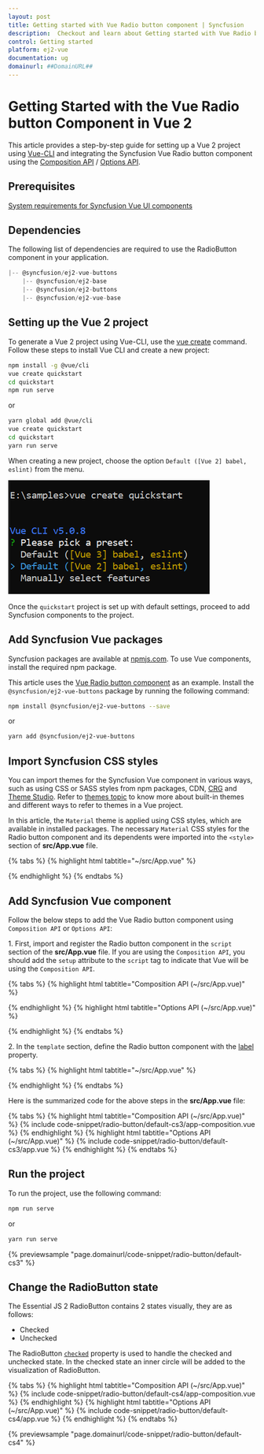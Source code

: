 ```yaml
---
layout: post
title: Getting started with Vue Radio button component | Syncfusion
description:  Checkout and learn about Getting started with Vue Radio button component of Syncfusion Essential JS 2 and more details.
control: Getting started 
platform: ej2-vue
documentation: ug
domainurl: ##DomainURL##
---
```


# Getting Started with the Vue Radio button Component in Vue 2

This article provides a step-by-step guide for setting up a Vue 2 project using [Vue-CLI](https://cli.vuejs.org/) and integrating the Syncfusion Vue Radio button component using the [Composition API](https://vuejs.org/guide/introduction.html#composition-api) / [Options API](https://vuejs.org/guide/introduction.html#options-api).

## Prerequisites

[System requirements for Syncfusion Vue UI components](https://ej2.syncfusion.com/vue/documentation/system-requirements)

## Dependencies

The following list of dependencies are required to use the RadioButton component in your application.

```js
|-- @syncfusion/ej2-vue-buttons
    |-- @syncfusion/ej2-base
    |-- @syncfusion/ej2-buttons
    |-- @syncfusion/ej2-vue-base
```

## Setting up the Vue 2 project

To generate a Vue 2 project using Vue-CLI, use the [vue create](https://cli.vuejs.org/#getting-started) command. Follow these steps to install Vue CLI and create a new project:

```bash
npm install -g @vue/cli
vue create quickstart
cd quickstart
npm run serve
```

or

```bash
yarn global add @vue/cli
vue create quickstart
cd quickstart
yarn run serve
```

When creating a new project, choose the option `Default ([Vue 2] babel, eslint)` from the menu.

![Vue 2 project](../appearance/images/vue2-terminal.png)

Once the `quickstart` project is set up with default settings, proceed to add Syncfusion components to the project.

## Add Syncfusion Vue packages

Syncfusion packages are available at [npmjs.com](https://www.npmjs.com/search?q=ej2-vue). To use Vue components, install the required npm package.

This article uses the [Vue Radio button component](https://www.syncfusion.com/vue-components/vue-radio-button) as an example. Install the `@syncfusion/ej2-vue-buttons` package by running the following command:

```bash
npm install @syncfusion/ej2-vue-buttons --save
```
or

```bash
yarn add @syncfusion/ej2-vue-buttons
```

## Import Syncfusion CSS styles

You can import themes for the Syncfusion Vue component in various ways, such as using CSS or SASS styles from npm packages, CDN, [CRG](https://crg.syncfusion.com/) and [Theme Studio](https://ej2.syncfusion.com/vue/documentation/appearance/theme-studio). Refer to [themes topic](https://ej2.syncfusion.com/vue/documentation/appearance/theme) to know more about built-in themes and different ways to refer to themes in a Vue project.

In this article, the `Material` theme is applied using CSS styles, which are available in installed packages. The necessary `Material` CSS styles for the Radio button component and its dependents were imported into the `<style>` section of **src/App.vue** file.

{% tabs %}
{% highlight html tabtitle="~/src/App.vue" %}

<style>
@import "../node_modules/@syncfusion/ej2-base/styles/material.css";
@import "../node_modules/@syncfusion/ej2-buttons/styles/material.css";
</style>

{% endhighlight %}
{% endtabs %}


## Add Syncfusion Vue component

Follow the below steps to add the Vue Radio button component using `Composition API` or `Options API`:

1\. First, import and register the Radio button component in the `script` section of the **src/App.vue** file. If you are using the `Composition API`, you should add the `setup` attribute to the `script` tag to indicate that Vue will be using the `Composition API`.

{% tabs %}
{% highlight html tabtitle="Composition API (~/src/App.vue)" %}

<script setup>
import { RadioButtonComponent as EjsRadiobutton } from "@syncfusion/ej2-vue-buttons";
</script>

{% endhighlight %}
{% highlight html tabtitle="Options API (~/src/App.vue)" %}

<script>
import { RadioButtonComponent } from "@syncfusion/ej2-vue-buttons";
export default {
    components: {
        'ejs-radiobutton': RadioButtonComponent
    }
}
</script>

{% endhighlight %}
{% endtabs %}

2\. In the `template` section, define the Radio button component with the [label](https://ej2.syncfusion.com/vue/documentation/api/radio-button#label) property.

{% tabs %}
{% highlight html tabtitle="~/src/App.vue" %}

<template>
<ejs-radiobutton label='Default'></ejs-radiobutton>
</template>

{% endhighlight %}
{% endtabs %}

Here is the summarized code for the above steps in the **src/App.vue** file:

{% tabs %}
{% highlight html tabtitle="Composition API (~/src/App.vue)" %}
{% include code-snippet/radio-button/default-cs3/app-composition.vue %}
{% endhighlight %}
{% highlight html tabtitle="Options API (~/src/App.vue)" %}
{% include code-snippet/radio-button/default-cs3/app.vue %}
{% endhighlight %}
{% endtabs %}

## Run the project

To run the project, use the following command:

```bash
npm run serve
```

or

```bash
yarn run serve
```
        
{% previewsample "page.domainurl/code-snippet/radio-button/default-cs3" %}

## Change the RadioButton state

The Essential JS 2 RadioButton contains 2 states visually, they are as follows:
* Checked
* Unchecked

The RadioButton [`checked`](https://ej2.syncfusion.com/vue/documentation/api/radio-button/#checked) property is used to handle the checked and unchecked state. In the checked state an inner circle will be added to the visualization of RadioButton.

{% tabs %}
{% highlight html tabtitle="Composition API (~/src/App.vue)" %}
{% include code-snippet/radio-button/default-cs4/app-composition.vue %}
{% endhighlight %}
{% highlight html tabtitle="Options API (~/src/App.vue)" %}
{% include code-snippet/radio-button/default-cs4/app.vue %}
{% endhighlight %}
{% endtabs %}
        
{% previewsample "page.domainurl/code-snippet/radio-button/default-cs4" %}